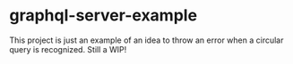 # graphql-server-example

This project is just an example of an idea to throw an error when a circular query is recognized. Still a WIP!